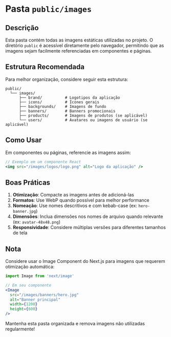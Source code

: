 # Pasta `public/images`

## Descrição
Esta pasta contém todas as imagens estáticas utilizadas no projeto. O diretório `public` é acessível diretamente pelo navegador, permitindo que as imagens sejam facilmente referenciadas em componentes e páginas.

## Estrutura Recomendada
Para melhor organização, considere seguir esta estrutura:

```
public/
  └── images/
      ├── brand/          # Logotipos da aplicação
      ├── icons/          # Ícones gerais
      ├── backgrounds/    # Imagens de fundo
      ├── banners/        # Banners promocionais
      ├── products/       # Imagens de produtos (se aplicável)
      └── users/          # Avatares ou imagens de usuário (se aplicável)
```

## Como Usar

Em componentes ou páginas, referencie as imagens assim:

```jsx
// Exemplo em um componente React
<img src="/images/logos/logo.png" alt="Logo da aplicação" />
```

## Boas Práticas

1. **Otimização**: Compacte as imagens antes de adicioná-las
2. **Formatos**: Use WebP quando possível para melhor performance
3. **Nomeação**: Use nomes descritivos e com kebab-case (ex: `hero-banner.jpg`)
4. **Dimensões**: Inclua dimensões nos nomes de arquivo quando relevante (ex: `avatar-48x48.png`)
5. **Responsividade**: Considere múltiplas versões para diferentes tamanhos de tela

## Nota
Considere usar o Image Component do Next.js para imagens que requerem otimização automática:

```jsx
import Image from 'next/image'

// Em seu componente
<Image
  src="/images/banners/hero.jpg"
  alt="Banner principal"
  width={1200}
  height={600}
/>
```

Mantenha esta pasta organizada e remova imagens não utilizadas regularmente!
